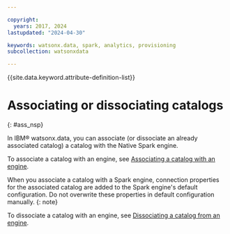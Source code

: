 ```yaml
---

copyright:
  years: 2017, 2024
lastupdated: "2024-04-30"

keywords: watsonx.data, spark, analytics, provisioning
subcollection: watsonxdata

---
```


{{site.data.keyword.attribute-definition-list}}

# Associating or dissociating catalogs
{: #ass_nsp}

In IBM® watsonx.data, you can associate (or dissociate an already associated catalog) a catalog with the Native Spark engine.

To associate a catalog with an engine, see [Associating a catalog with an engine](watsonxdata?topic=watsonxdata-asso-cat-eng).

When you associate a catalog with a Spark engine, connection properties for the associated catalog are added to the Spark engine's default configuration. Do not overwrite these properties in default configuration manually.
{: note}

To dissociate a catalog with an engine, see [Dissociating a catalog from an engine](watsonxdata?topic=watsonxdata-disso-cat-eng).
